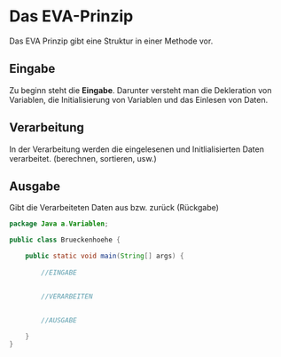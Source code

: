 # Das EVA-Prinzip
Das EVA Prinzip gibt eine Struktur in einer Methode vor.

## Eingabe
Zu beginn steht die **Eingabe**. Darunter
versteht man die Dekleration 
von Variablen, die Initialisierung von Variablen 
und das Einlesen von Daten.

## Verarbeitung 
In der Verarbeitung werden die eingelesenen und Initlialisierten Daten verarbeitet.
(berechnen, sortieren, usw.)

## Ausgabe
Gibt die Verarbeiteten Daten aus bzw. zurück (Rückgabe) 

```java
package Java a.Variablen;

public class Brueckenhoehe {

    public static void main(String[] args) {
        
        //EINGABE 


        //VERARBEITEN


        //AUSGABE

    }
}

```